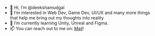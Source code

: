- 👋 Hi, I’m @deekshamudgal
- 👀 I’m interested in Web Dev, Game Dev, UI/UX and many more things that help me bring out my thoughts into reality 
- 🌱 I’m currently learning Unity, Unreal and Figma. 
- 📫 You can reach out to me on: [Mail](mailto:deekshamudgal1401@gmail.com?subject=[GitHub]%20Source%20Han%20Sans)!

<!---
deekshamudgal/deekshamudgal is a ✨ special ✨ repository because its `README.md` (this file) appears on your GitHub profile.
You can click the Preview link to take a look at your changes.
--->
